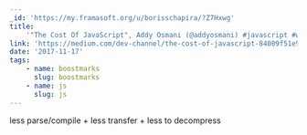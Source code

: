 ```yaml
---
_id: 'https://my.framasoft.org/u/borisschapira/?Z7Hxwg'
title:
    '"The Cost Of JavaScript", Addy Osmani (@addyosmani) #javascript #webperf'
link: 'https://medium.com/dev-channel/the-cost-of-javascript-84009f51e99e'
date: '2017-11-17'
tags:
    - name: boostmarks
      slug: boostmarks
    - name: js
      slug: js
---
```


<div class="markdown"><p>less parse/compile + less transfer + less to decompress
</p></div>

